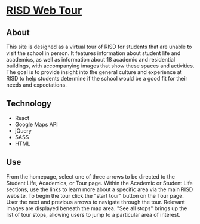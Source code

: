 # [RISD Web Tour](https://risd-tour.herokuapp.com/)

## About

This site is designed as a virtual tour of RISD for students that are unable to visit the school in person. It features information about student life and academics, as well as information about 18 academic and residential buildings, with accompanying images that show these spaces and activities. The goal is to provide insight into the general culture and experience at RISD to help students determine if the school would be a good fit for their needs and expectations. 

## Technology

- React
- Google Maps API
- jQuery
- SASS
- HTML

## Use

From the homepage, select one of three arrows to be directed to the Student Life, Academics, or Tour page. Within the Academic or Student Life sections, use the links to learn more about a specific area via the main RISD website. To begin the tour click the "start tour" button on the Tour page. User the next and previous arrows to navigate through the tour. Relevant images are displayed beneath the map area. "See all stops" brings up the list of tour stops, allowing users to jump to a particular area of interest.
